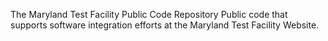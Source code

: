 The Maryland Test Facility Public Code Repository
Public code that supports software integration efforts at the Maryland Test Facility Website.

